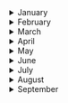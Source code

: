 
<details><summary>January</summary>

##### 7-01-2023
* [Does true kindness have to be selfless?](https://www.theguardian.com/books/2022/dec/26/the-big-idea-does-true-kindness-have-to-be-selfless) #kindness #psychology #insight
  
</p>
</details>
<details><summary>February</summary>

##### 2-02-2023
* [How Anger Affects the Body]((https://www.nytimes.com/2022/12/17/style/anger-body-health-effects.html) #society #insight #health #mindset

</p>
</details>
<details><summary>March</summary>

##### 4-03-2023
* [This revolutionary stroke treatment will save millions of lives. Eventually](https://www.nytimes.com/2023/03/01/magazine/evt-stroke-treatment.html) #insight #ideas #health #thrombectomy

</p>
</details>
<details><summary>April</summary>

##### 9-04-2023
* [Whatever the problem, it`s probably solved by walking](https://www.nytimes.com/2023/03/25/opinion/walking-hiking-spring.html) #insight #walker #mindset #health #problem-solver

</p>
</details>
<details><summary>May</summary>

##### 6-05-2023
* [This is what it sounds like when plants cry](https://www.nytimes.com/2023/03/30/science/plant-sounds-stress.html) #science #insight #biology #sound

#### 29-05-2023
* [The Finnish Secret to Happiness? Knowing When You Have Enough](https://www.nytimes.com/2023/04/01/world/europe/finland-happiness-optimism.html?action=click&module=card&pageType=theWeekenderLink) #insight #social #sociology #mindset
  
#### 31-05-2023
* [You wait ages for an AI chatbot to come along, then a whole bunch turn up. Why?](https://www.theguardian.com/commentisfree/2023/mar/25/you-wait-ages-for-an-ai-chatbot-to-come-along-then-a-whole-bunch-turn-up-chatgpt) #AI #insight #machine-learning
  
</p>
</details>
<details><summary>June</summary>

#### 19-06-2023
* [Gratitude Really is Good for You. Here’s What the Science Shows.](https://www.nytimes.com/2023/06/08/well/mind/gratitude-health-benefits.html?action=click&module=Well&pgtype=Homepage&section=Well) #science #insight #mindset

#### 22-06-2023
* [How slavery changed the Guardian, Britain and the world](https://www.theguardian.com/news/series/cotton-capital) #slavery #insight #economics #social

#### 24-06-2023
* [The moral crisis of America's doctors](https://www.nytimes.com/2023/06/15/magazine/doctors-moral-crises.html)
</p>
</details>
<details><summary>July</summary>

##### 7-07-2023
* [Why the super rich are inevitable](https://pudding.cool/2022/12/yard-sale/) #economy #psychology #insight

#### 11-07-2023
* [Crows and magpies using anti-bird spikes to build nests](https://www.theguardian.com/science/2023/jul/11/crows-and-magpies-show-their-metal-by-using-anti-bird-spikes-to-build-nests) #science #evolution #crows #magpies #science

#### 13-07-2023
* [What Intense Rituals Signal to Your Brain](https://nautil.us/what-intense-rituals-signal-to-your-brain-323519/) #science #anthropology #social #ritual
  
</p>
</details>
<details><summary>August</summary>

#### 15-08-2023
* [How Digital Technology Is Helping Decode the Sounds of Nature](https://e360.yale.edu/features/bioacoustics-nature-sounds-digital-technology) #ecology #nature #sounds #nature 

#### 20-08-2023
* [The end of work: which jobs will survive the AI revolution?](https://www.theguardian.com/books/2023/aug/19/the-end-of-work-which-jobs-will-survive-the-ai-revolution) #insight #sociology #creativity #economy #ideas

#### 28-08-2023
* [why we need to learn to fail better](https://www.theguardian.com/books/2023/aug/28/the-big-idea-why-we-need-to-learn-to-fail-better) #failure #insight #theguardian  
</p>
</details>
<details><summary>September</summary>

#### 23-09-2023
* [How A Small Team of Developers Created React.js at Facebook](https://www.youtube.com/watch?v=8pDqJVdNa44&ab_channel=Honeypot) #technology #Facebook #framework #evolution 
</p>
</details>
